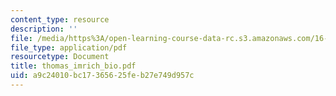 ```yaml
---
content_type: resource
description: ''
file: /media/https%3A/open-learning-course-data-rc.s3.amazonaws.com/16-885j-aircraft-systems-engineering-fall-2004/a9c24010bc17365625feb27e749d957c_thomas_imrich_bio.pdf
file_type: application/pdf
resourcetype: Document
title: thomas_imrich_bio.pdf
uid: a9c24010-bc17-3656-25fe-b27e749d957c
---
```

